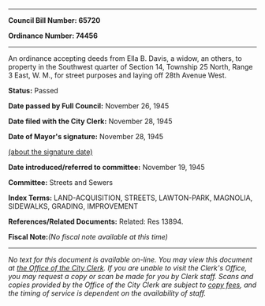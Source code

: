 

********

**Council Bill Number: 65720**
   
**Ordinance Number: 74456**
********

 An ordinance accepting deeds from Ella B. Davis, a widow, an others, to property in the Southwest quarter of Section 14, Township 25 North, Range 3 East, W. M., for street purposes and laying off 28th Avenue West.

**Status:** Passed
   
**Date passed by Full Council:** November 26, 1945
   
**Date filed with the City Clerk:** November 28, 1945
   
**Date of Mayor's signature:** November 28, 1945
   
[(about the signature date)](/~public/approvaldate.htm)
   
   
   
**Date introduced/referred to committee:** November 19, 1945
   
**Committee:** Streets and Sewers
   
   
**Index Terms:** LAND-ACQUISITION, STREETS, LAWTON-PARK, MAGNOLIA, SIDEWALKS, GRADING, IMPROVEMENT

**References/Related Documents:** Related: Res 13894.

**Fiscal Note:**_(No fiscal note available at this time)_
********

_No text for this document is available on-line. You may view this document at [the Office of the City Clerk](http://www.seattle.gov/leg/clerk/contactUs.htm). If you are unable to visit the Clerk's Office, you may request a copy or scan be made for you by Clerk staff. Scans and copies provided by the Office of the City Clerk are subject to [copy fees](http://clerk.seattle.gov/~public/clerkfees.htm), and the timing of service is dependent on the availability of staff._

